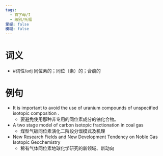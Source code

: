 ```yaml
---
tags:
  - 首字母/I
  - 级别/托福
掌握: false
模糊: false
---
```

# 词义
- #词性/adj  同位素的；同位（素）的；合痕的
# 例句
- It is important to avoid the use of uranium compounds of unspecified isotopic composition .
	- 要避免使用那种非专用的同位素成分的铀化合物。
- A two stage model of carbon isotopic fractionation in coal gas
	- 煤型气碳同位素演化二阶段分馏模式及机理
- New Research Fields and New Development Tendency on Noble Gas Isotopic Geochemistry
	- 稀有气体同位素地球化学研究的新领域、新动向
